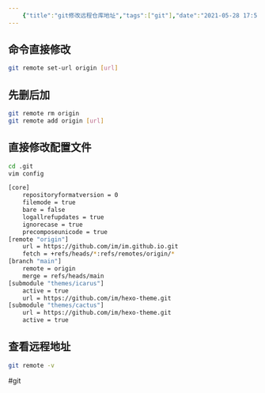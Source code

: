 ```yaml
---
    {"title":"git修改远程仓库地址","tags":["git"],"date":"2021-05-28 17:57:43","categories":["git"],"cover":"https://cdn.jsdelivr.net/gh/im/oss@master/gallery/22.svg","thumbnail":"https://cdn.jsdelivr.net/gh/im/oss@master/gallery/22.svg"}
---
```

    
## 命令直接修改

```bash
git remote set-url origin [url]
```

## 先删后加

```bash
git remote rm origin
git remote add origin [url]
```
<!--more-->
## 直接修改配置文件

```bash
cd .git
vim config
```

```bash
[core]
    repositoryformatversion = 0
    filemode = true
    bare = false
    logallrefupdates = true
    ignorecase = true
    precomposeunicode = true
[remote "origin"]
    url = https://github.com/im/im.github.io.git
    fetch = +refs/heads/*:refs/remotes/origin/*
[branch "main"]
    remote = origin
    merge = refs/heads/main
[submodule "themes/icarus"]
    active = true
    url = https://github.com/im/hexo-theme.git
[submodule "themes/cactus"]
    url = https://github.com/im/hexo-theme.git
    active = true
```

## 查看远程地址

```bash
git remote -v
```

#git
